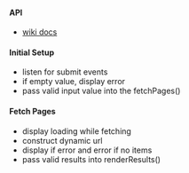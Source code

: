 

#### API 

- [wiki docs](https://www.mediawiki.org/wiki/API:Main_page)

#### Initial Setup

- listen for submit events
- if empty value, display error
- pass valid input value into the fetchPages()

#### Fetch Pages

- display loading while fetching
- construct dynamic url
- display if error and error if no items
- pass valid results into renderResults()



